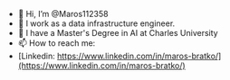 - 👋 Hi, I’m @Maros112358
- 👀 I work as a data infrastructure engineer.
- 🌱 I have a Master's Degree in AI at Charles University
- 📫 How to reach me:
-   [Linkedin: https://www.linkedin.com/in/maros-bratko/](https://www.linkedin.com/in/maros-bratko/)
